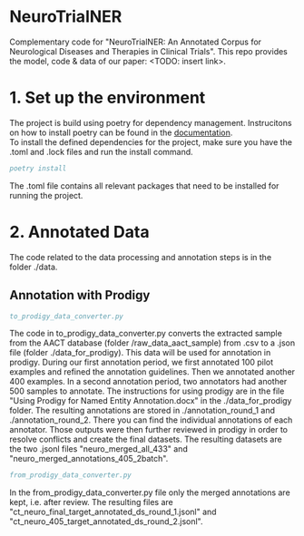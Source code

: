 # NeuroTrialNER
Complementary code for "NeuroTrialNER: An Annotated Corpus for Neurological Diseases and Therapies in Clinical Trials".
This repo provides the model, code & data of our paper: <TODO: insert link>.

# 1. Set up the environment
The project is build using poetry for dependency management. Instrucitons on how to install poetry can be found in the [documentation](https://python-poetry.org/docs/).  
To install the defined dependencies for the project, make sure you have the .toml and .lock files and run the install command.
```bib
poetry install
```
The .toml file contains all relevant packages that need to be installed for running the project.

# 2. Annotated Data
The code related to the data processing and annotation steps is in the folder ./data.
## Annotation with Prodigy
```bib
to_prodigy_data_converter.py
```
The code in to_prodigy_data_converter.py converts the extracted sample from the AACT database (folder /raw_data_aact_sample) from .csv to a .json file (folder ./data_for_prodigy). This data will be used for annotation in prodigy.
During our first annotation period, we first annotated 100 pilot examples and refined the annotation guidelines. Then we annotated another 400 examples. In a second annotation period, two annotators had another 500 samples to annotate.
The instructions for using prodigy are in the file "Using Prodigy for Named Entity Annotation.docx" in the ./data_for_prodigy folder. The resulting annotations are stored in ./annotation_round_1 and ./annotation_round_2. There you can find the individual annotations of each annotator. 
Those outputs were then further reviewed in prodigy in order to resolve conflicts and create the final datasets. The resulting datasets
are the two .jsonl files "neuro_merged_all_433" and "neuro_merged_annotations_405_2batch".
```bib
from_prodigy_data_converter.py
```
In the from_prodigy_data_converter.py file only the merged annotations are kept, i.e. after review. The resulting files are 
"ct_neuro_final_target_annotated_ds_round_1.jsonl" and "ct_neuro_405_target_annotated_ds_round_2.jsonl".
